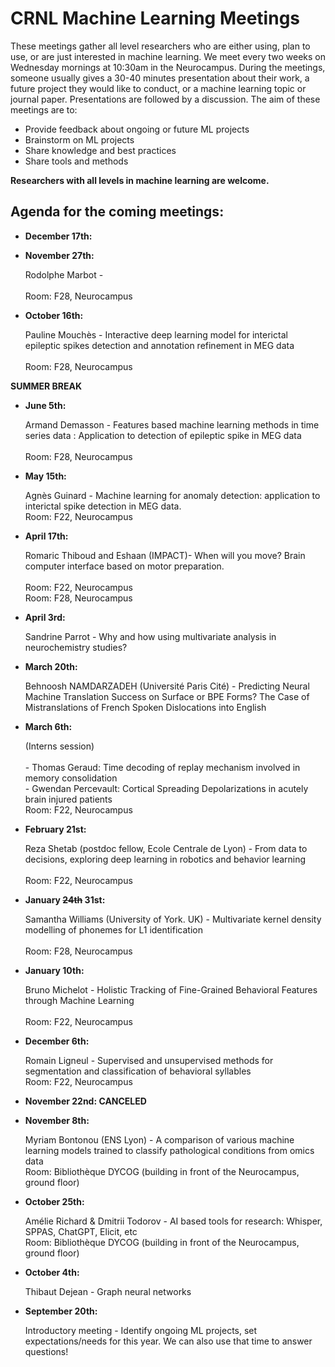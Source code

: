 # CRNL Machine Learning Meetings

These meetings gather all level researchers who are either using, plan to use, or are just interested in machine learning. We meet every two weeks on Wednesday mornings at 10:30am in the Neurocampus. During the meetings, someone usually gives a 30-40 minutes presentation about their work, a future project they would like to conduct, or a machine learning topic or journal paper. Presentations are followed by a discussion. The aim of these meetings are to: 
<ul>
  <li> Provide feedback about ongoing or future ML projects </li>
  <li> Brainstorm on ML projects </li>
  <li> Share knowledge and best practices </li>
  <li> Share tools and methods </li>
</ul>

**Researchers with all levels in machine learning are welcome.**

## Agenda for the coming meetings:

<ul>
  <li> <p><strong> December 17th:</strong>    
  <li> <p><strong> November 27th:</strong></p> Rodolphe Marbot -  </li>
  <br /> Room: F28, Neurocampus</li></li>
    <li> <p><strong>October 16th:</strong></p> Pauline Mouchès - Interactive deep learning model for interictal epileptic spikes detection and annotation refinement in MEG data </li>
  <br /> Room: F28, Neurocampus</li></li>
  </ul>
<p><strong>SUMMER BREAK</strong></p>
<ul>
  <li> <p><strong>June 5th:</strong></p> Armand Demasson - Features based machine learning methods in time series data  : Application to detection of epileptic spike in MEG data </li>
  <br /> Room: F28, Neurocampus</li></li>
    <li> <p><strong>May 15th:</strong></p>  Agnès Guinard - Machine learning for anomaly detection: application to interictal spike detection in MEG data.
  <br /> Room: F22, Neurocampus</li></li>
    <li> <p><strong>April 17th:</strong></p>  Romaric Thiboud and Eshaan (IMPACT)- When will you move? Brain computer interface based on motor preparation. </li>
  <br /> Room: F22, Neurocampus</li></li>
    <br /> Room: F28, Neurocampus</li></li>
  <li> <p><strong>April 3rd:</strong></p> Sandrine Parrot - Why and how using multivariate analysis in neurochemistry studies?</li>
    <li> <p><strong>March 20th:</strong></p> Behnoosh NAMDARZADEH (Université Paris Cité) - Predicting Neural Machine Translation Success on Surface or BPE Forms? The Case of Mistranslations of French Spoken Dislocations into English </li></li>
    <li> <p><strong>March 6th:</strong></p> (Interns session)</li>
  <br /> - Thomas Geraud: Time decoding of replay mechanism involved in memory consolidation    
      <br /> - Gwendan Percevault: Cortical Spreading Depolarizations in acutely brain injured patients
  <br /> Room: F22, Neurocampus</li></li>
    <li> <p><strong>February 21st:</strong></p> Reza Shetab (postdoc fellow, Ecole Centrale de Lyon) - From data to decisions, exploring deep learning in robotics and behavior learning </li>
  <br /> Room: F22, Neurocampus</li></li>
    <li> <p><strong>January <del>24th</del> 31st:</strong></p> Samantha Williams (University of York. UK) - Multivariate kernel density modelling of phonemes for L1 identification </li>
  <br /> Room: F28, Neurocampus</li></li>
    <li> <p><strong>January 10th:</strong></p> Bruno Michelot - Holistic Tracking of Fine-Grained Behavioral Features through Machine Learning </li>
  <br /> Room: F22, Neurocampus</li></li>
    <li> <p><strong>December 6th:</strong></p> Romain Ligneul - Supervised and unsupervised methods for segmentation and classification of behavioral syllables 
  <br /> Room: F22, Neurocampus</li></li>
    <li> <p><strong>November 22nd: CANCELED</strong></p>
      <li> <p><strong>November 8th:</strong></p> Myriam Bontonou (ENS Lyon) - A comparison of various machine learning models trained to classify pathological conditions from omics data
  <br /> Room: Bibliothèque DYCOG (building in front of the Neurocampus, ground floor)</li></li>
    <li> <p><strong>October 25th:</strong></p> Amélie Richard & Dmitrii Todorov - AI based tools for research: Whisper, SPPAS, ChatGPT, Elicit, etc 
  <br /> Room: Bibliothèque DYCOG (building in front of the Neurocampus, ground floor)</li>
    <li> <p><strong>October 4th:</strong></p> Thibaut Dejean - Graph neural networks </li>
    <li> <p><strong>September 20th:</strong></p> Introductory meeting - Identify ongoing ML projects, set expectations/needs for this year. We can also use that time to answer questions! </li>
</ul>




